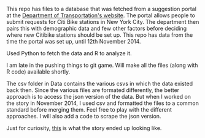 This repo has files to a database that was fetched from a suggestion portal at the [Department of Transportation's website](http://nycbikeshare.herokuapp.com/page/about). The portal allows people to submit requests for Citi Bike stations in New York City. The department then pairs this with demographic data and few other factors before deciding where new Citibike stations should be set up. This repo has data from the time the portal was set up, until 12th November 2014.

Used Python to fetch the data and R to analyze it.

I am late in the pushing things to git game. Will make all the files (along with R code) available shortly.

The csv folder in Data contains the various csvs in which the data existed back then. Since the various files are formated differently, the better approach is to access the json version of the data.  But when I worked on the story in November 2014, I used csv and formatted the files to a common standard before merging them. Feel free to play with the different approaches. I will also add a code to scrape the json version. 

Just for curiosity, [this](http://columbiajournalist.org/citi-bikes-brooklyn-wants-more/) is what the story ended up looking like.
